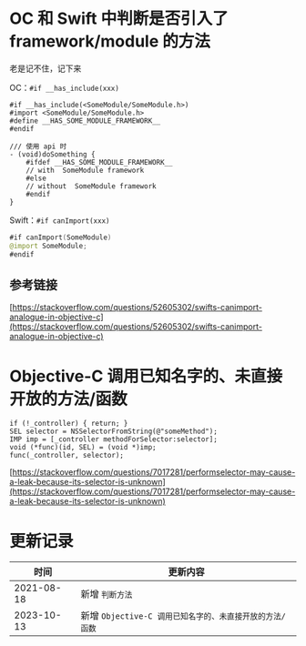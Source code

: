 # OC 和 Swift 中判断是否引入了 framework/module 的方法

老是记不住，记下来

OC：`#if __has_include(xxx)`

```objc
#if __has_include(<SomeModule/SomeModule.h>)
#import <SomeModule/SomeModule.h>
#define __HAS_SOME_MODULE_FRAMEWORK__
#endif
```

```objc
/// 使用 api 时
- (void)doSomething {
    #ifdef __HAS_SOME_MODULE_FRAMEWORK__
    // with  SomeModule framework
    #else
    // without  SomeModule framework
    #endif
}
```

Swift：`#if canImport(xxx)`

```swift
#if canImport(SomeModule)
@import SomeModule;
#endif
```

## 参考链接

[https://stackoverflow.com/questions/52605302/swifts-canimport-analogue-in-objective-c](https://stackoverflow.com/questions/52605302/swifts-canimport-analogue-in-objective-c)

# Objective-C 调用已知名字的、未直接开放的方法/函数

```objc
if (!_controller) { return; }
SEL selector = NSSelectorFromString(@"someMethod");
IMP imp = [_controller methodForSelector:selector];
void (*func)(id, SEL) = (void *)imp;
func(_controller, selector);
```
[https://stackoverflow.com/questions/7017281/performselector-may-cause-a-leak-because-its-selector-is-unknown](https://stackoverflow.com/questions/7017281/performselector-may-cause-a-leak-because-its-selector-is-unknown)

# 更新记录

时间|更新内容
---|---
2021-08-18|新增 `判断方法`
2023-10-13|新增 `Objective-C 调用已知名字的、未直接开放的方法/函数`
